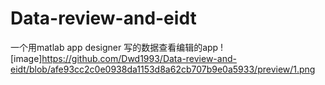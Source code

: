 # Data-review-and-eidt
一个用matlab app designer 写的数据查看编辑的app
![image]https://github.com/Dwd1993/Data-review-and-eidt/blob/afe93cc2c0e0938da1153d8a62cb707b9e0a5933/preview/1.png
